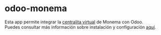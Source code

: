 # odoo-monema
Esta app permite integrar la [centralita virtual](https://www.monema.es/centralita-virtual/) de Monema con Odoo.<br>
Puedes consultar más información sobre instalación y configuración [aquí](https://www.monema.es:/knowledge-base/como-configurar-odoo-con-fonema/).
